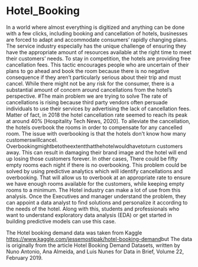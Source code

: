 # Hotel_Booking

In a world where almost everything is digitized and anything can be done with a few clicks, including booking and cancellation of hotels, businesses are forced to adapt and accommodate consumers’ rapidly changing plans. 
The service industry especially has the unique challenge of ensuring they have the appropriate amount of resources available at the right time to meet their customers’ needs. 
To stay in competition, the hotels are providing free cancellation fees. This tactic encourages people who are uncertain of their plans to go ahead and book the room because there is no negative consequence if they aren’t particularly serious about their trip and must cancel.
While there might not be any risk for the consumer, there is a substantial amount of concern around cancellations from the hotel’s perspective.
#The main problem we are trying to solve
The rate of cancellations is rising because third party vendors often persuade individuals to use their services by advertising the lack of cancellation fees. Matter of fact, in 2018 the hotel cancellation rate seemed to reach its peak at around 40% [Hospitality Tech News, 2020]. To alleviate the cancellation, the hotels overbook the rooms in order to compensate for any cancelled room. 
The issue with overbooking is that the hotels don't know how many customerswillcancel. Overbookingmightbetotheextentthatthehotelwouldhavetoturn customers away. This can result in damaging their brand image and the hotel will end up losing those customers forever. In other cases, There could be fifty empty rooms each night if there is no overbooking. 
This problem could be solved by using predictive analytics which will identify cancellations and overbooking.
That will allow us to overbook at an appropriate rate to ensure we have enough rooms available for the customers, while keeping empty rooms to a minimum.
The Hotel industry can make a lot of use from this analysis. Once the Executives and manager understand the problem, they can appoint a data analyst to find solutions and personalize it according to the needs of the hotel. Along with this, students and professionals who want to ​understand exploratory data analysis (EDA) or get started in building predictive models can use this case.

The Hotel booking demand data was taken from Kaggle https://www.kaggle.com/jessemostipak/hotel-booking-demand​ but The data is originally from the article Hotel Booking Demand Datasets, written by Nuno Antonio, Ana Almeida, and Luis Nunes for Data in Brief, Volume 22, February 2019.
